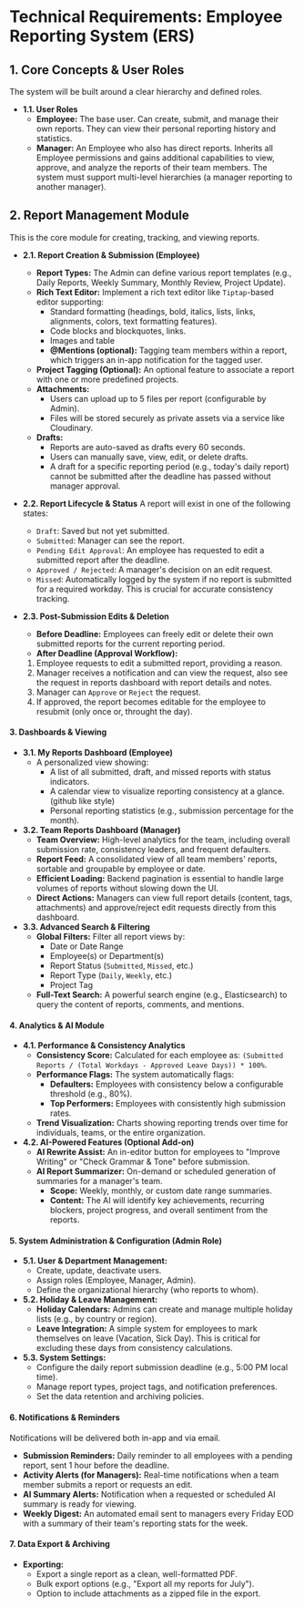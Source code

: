 # Technical Requirements: Employee Reporting System (ERS)



## **1. Core Concepts \& User Roles**

The system will be built around a clear hierarchy and defined roles.

* **1.1. User Roles**
    * **Employee:** The base user. Can create, submit, and manage their own reports. They can view their personal reporting history and statistics.
    * **Manager:** An Employee who also has direct reports. Inherits all Employee permissions and gains additional capabilities to view, approve, and analyze the reports of their team members. The system must support multi-level hierarchies (a manager reporting to another manager).

## **2. Report Management Module**

This is the core module for creating, tracking, and viewing reports.

* **2.1. Report Creation \& Submission (Employee)**
    * **Report Types:** The Admin can define various report templates (e.g., Daily Reports, Weekly Summary, Monthly Review, Project Update).
    * **Rich Text Editor:** Implement a rich text editor like `Tiptap`-based editor supporting:
        * Standard formatting (headings, bold, italics, lists, links, alignments, colors, text formatting features).
        * Code blocks and blockquotes, links.
        * Images and table 
        * **@Mentions (optional):** Tagging team members within a report, which triggers an in-app notification for the tagged user.
    * **Project Tagging (Optional):** An optional feature to associate a report with one or more predefined projects.
    * **Attachments:**
        * Users can upload up to 5 files per report (configurable by Admin).
        * Files will be stored securely as private assets via a service like Cloudinary.
    * **Drafts:**
        * Reports are auto-saved as drafts every 60 seconds.
        * Users can manually save, view, edit, or delete drafts.
        * A draft for a specific reporting period (e.g., today's daily report) cannot be submitted after the deadline has passed without manager approval.
* **2.2. Report Lifecycle \& Status**
A report will exist in one of the following states:
    * `Draft`: Saved but not yet submitted.
    * `Submitted`: Manager can see the report.
    * `Pending Edit Approval`: An employee has requested to edit a submitted report after the deadline.
    * `Approved / Rejected`: A manager's decision on an edit request.
    * `Missed`: Automatically logged by the system if no report is submitted for a required workday. This is crucial for accurate consistency tracking.
* **2.3. Post-Submission Edits \& Deletion**
    * **Before Deadline:** Employees can freely edit or delete their own submitted reports for the current reporting period.
    * **After Deadline (Approval Workflow):**

	1. Employee requests to edit a submitted report, providing a reason.
	2. Manager receives a notification and can view the request, also see the request in reports dashboard with report details and notes.
	3. Manager can `Approve` or `Reject` the request.
	4. If approved, the report becomes editable for the employee to resubmit (only once or, throught the day).


#### **3. Dashboards \& Viewing**

* **3.1. My Reports Dashboard (Employee)**
    * A personalized view showing:
        * A list of all submitted, draft, and missed reports with status indicators.
        * A calendar view to visualize reporting consistency at a glance. (github like style)
        * Personal reporting statistics (e.g., submission percentage for the month).
* **3.2. Team Reports Dashboard (Manager)**
    * **Team Overview:** High-level analytics for the team, including overall submission rate, consistency leaders, and frequent defaulters.
    * **Report Feed:** A consolidated view of all team members' reports, sortable and groupable by employee or date.
    * **Efficient Loading:** Backend pagination is essential to handle large volumes of reports without slowing down the UI.
    * **Direct Actions:** Managers can view full report details (content, tags, attachments) and approve/reject edit requests directly from this dashboard.
* **3.3. Advanced Search \& Filtering**
    * **Global Filters:** Filter all report views by:
        * Date or Date Range
        * Employee(s) or Department(s)
        * Report Status (`Submitted`, `Missed`, etc.)
        * Report Type (`Daily`, `Weekly`, etc.)
        * Project Tag
    * **Full-Text Search:** A powerful search engine (e.g., Elasticsearch) to query the content of reports, comments, and mentions.


#### **4. Analytics \& AI Module**

* **4.1. Performance \& Consistency Analytics**
    * **Consistency Score:** Calculated for each employee as: `(Submitted Reports / (Total Workdays - Approved Leave Days)) * 100%`.
    * **Performance Flags:** The system automatically flags:
        * **Defaulters:** Employees with consistency below a configurable threshold (e.g., 80%).
        * **Top Performers:** Employees with consistently high submission rates.
    * **Trend Visualization:** Charts showing reporting trends over time for individuals, teams, or the entire organization.
* **4.2. AI-Powered Features (Optional Add-on)**
    * **AI Rewrite Assist:** An in-editor button for employees to "Improve Writing" or "Check Grammar \& Tone" before submission.
    * **AI Report Summarizer:** On-demand or scheduled generation of summaries for a manager's team.
        * **Scope:** Weekly, monthly, or custom date range summaries.
        * **Content:** The AI will identify key achievements, recurring blockers, project progress, and overall sentiment from the reports.


#### **5. System Administration \& Configuration (Admin Role)**

* **5.1. User \& Department Management:**
    * Create, update, deactivate users.
    * Assign roles (Employee, Manager, Admin).
    * Define the organizational hierarchy (who reports to whom).
* **5.2. Holiday \& Leave Management:**
    * **Holiday Calendars:** Admins can create and manage multiple holiday lists (e.g., by country or region).
    * **Leave Integration:** A simple system for employees to mark themselves on leave (Vacation, Sick Day). This is critical for excluding these days from consistency calculations.
* **5.3. System Settings:**
    * Configure the daily report submission deadline (e.g., 5:00 PM local time).
    * Manage report types, project tags, and notification preferences.
    * Set the data retention and archiving policies.


#### **6. Notifications \& Reminders**

Notifications will be delivered both in-app and via email.

* **Submission Reminders:** Daily reminder to all employees with a pending report, sent 1 hour before the deadline.
* **Activity Alerts (for Managers):** Real-time notifications when a team member submits a report or requests an edit.
* **AI Summary Alerts:** Notification when a requested or scheduled AI summary is ready for viewing.
* **Weekly Digest:** An automated email sent to managers every Friday EOD with a summary of their team's reporting stats for the week.


#### **7. Data Export \& Archiving**

* **Exporting:**
    * Export a single report as a clean, well-formatted PDF.
    * Bulk export options (e.g., "Export all my reports for July").
    * Option to include attachments as a zipped file in the export.

